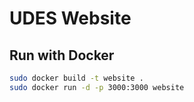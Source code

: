 # UDES Website

## Run with Docker

```bash
sudo docker build -t website .
sudo docker run -d -p 3000:3000 website
```